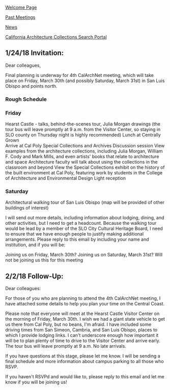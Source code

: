 [Welcome Page](https://aclind.github.io/CalArchNet)

[Past Meetings](https://aclind.github.io/CalArchNet/agendas)

[News](https://aclind.github.io/CalArchNet/news)

[California Architecture Collections Search Portal](https://aclind.github.io/CalArchNet/portal)

## 1/24/18 Invitation:

Dear colleagues,

Final planning is underway for 4th CalArchNet meeting, which will take place on Friday, March 30th (and possibly Saturday, March 31st) in San Luis Obispo and points north. 

### Rough Schedule 

### Friday

Hearst Castle - talks, behind-the-scenes tour, Julia Morgan drawings (the tour bus will leave promptly at 9 a.m. from the Visitor Center, so staying in SLO county on Thursday night is highly recommended)
Lunch at Centrally Grown  
Arrive at Cal Poly Special Collections and Archives
Discussion session 
View examples from the architecture collections, including Julia Morgan, William F. Cody and Mark Mills, and even artists' books that relate to architecture and space
Architecture faculty will talk about using the collections in the classroom and beyond
View the Special Collections exhibit on the history of the built environment at Cal Poly, featuring work by students in the College of Architecture and Environmental Design
Light reception

### Saturday
Architectural walking tour of San Luis Obispo (map will be provided of other buildings of interest)

I will send out more details, including information about lodging, dining, and other activities, but I need to get a headcount. Because the walking tour would be lead by a member of the SLO City Cultural Heritage Board, I need to ensure that we have enough people to justify making additional arrangements. Please reply to this email by including your name and institution, and if you will be:

Joining us on Friday, March 30th? 
Joining us on Saturday, March 31st?
Will not be joining us this for this meeting

## 2/2/18 Follow-Up:

Dear colleagues: 

For those of you who are planning to attend the 4th CalArchNet meeting, I have attached some details to help you plan your time on the Central Coast. 

Please note that everyone will meet at the Hearst Castle Visitor Center on the morning of Friday, March 30th. I wish we had a giant state vehicle to get us there from Cal Poly, but no beans, I'm afraid. I have included some driving times from San Simeon, Cambria, and San Luis Obispo, places to which I provide lodging links. I can't underscore enough how important it will be to plan plenty of time to drive to the Visitor Center and arrive early. The tour bus will leave promptly at 9 a.m. No late arrivals. 

If you have questions at this stage, please let me know. I will be sending a final schedule and more information about campus parking to all those who  RSVP.

If you haven't RSVPd and would like to, please reply to this email and let me know if you will be joining us!
